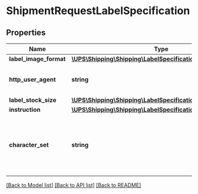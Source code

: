 # ShipmentRequestLabelSpecification

## Properties
Name | Type | Description | Notes
------------ | ------------- | ------------- | -------------
**label_image_format** | [**\UPS\Shipping\Shipping\LabelSpecificationLabelImageFormat**](LabelSpecificationLabelImageFormat.md) |  | 
**http_user_agent** | **string** | Browser HTTPUserAgent String. This is the preferred way of identifying GIF image type to be generated.  Required if /ShipmentRequest/LabelSpecificationLabelSpecification/LabelImageFormat/Code &#x3D; Gif. Default to Mozilla/4.5 if this field is missing or has invalid value. | [optional] 
**label_stock_size** | [**\UPS\Shipping\Shipping\LabelSpecificationLabelStockSize**](LabelSpecificationLabelStockSize.md) |  | 
**instruction** | [**\UPS\Shipping\Shipping\LabelSpecificationInstruction[]**](LabelSpecificationInstruction.md) |  | [optional] 
**character_set** | **string** | Language character set expected on label. Valid values: dan &#x3D; Danish (Latin-1) nld &#x3D; Dutch (Latin-1) fin &#x3D; Finnish (Latin-1) fra &#x3D; French (Latin-1) deu &#x3D; German (Latin-1) itl &#x3D; Italian (Latin-1) nor &#x3D; Norwegian (Latin-1) pol  &#x3D; Polish (Latin-2) por &#x3D; Poruguese (Latin-1) spa &#x3D; Spanish (Latin-1)  swe &#x3D; Swedish (Latin-1)  ces &#x3D; Czech (Latin-2) hun &#x3D; Hungarian (Latin-2) slk &#x3D; Slovak (Latin-2) rus &#x3D; Russian (Cyrillic) tur &#x3D; Turkish (Latin-5) ron &#x3D; Romanian (Latin-2) bul &#x3D; Bulgarian (Latin-2) est &#x3D; Estonian (Latin-2) ell &#x3D; Greek (Latin-2) lav &#x3D; Latvian (Latin-2) lit &#x3D; Lithuanian (Latin-2) eng &#x3D; English (Latin-1)  Default is English (Latin-1). | [optional] 

[[Back to Model list]](../../README.md#documentation-for-models) [[Back to API list]](../../README.md#documentation-for-api-endpoints) [[Back to README]](../../README.md)

